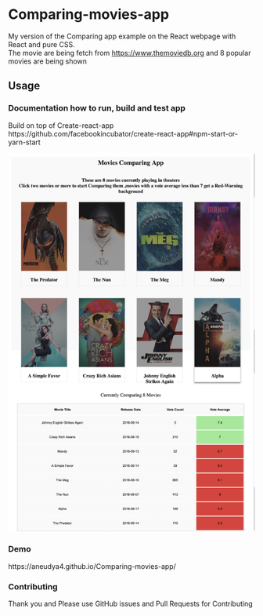 # Comparing-movies-app

My version of the Comparing app example on the React webpage with React and pure CSS. <br/>
The movie are being fetch from https://www.themoviedb.org and 8 popular movies are being shown

<h2> Usage </h2>
<h3>Documentation how to run, build and test app</h3>
 <p> Build on top of Create-react-app <br>
https://github.com/facebookincubator/create-react-app#npm-start-or-yarn-start</p>

<div align="center">
    <img src="https://github.com/aneudya4/Comparing-movies-app/blob/master/public/Compare%20Movies%20App.png"</img> 
</div>
 <h3> Demo </h3>
<p>https://aneudya4.github.io/Comparing-movies-app/</p>

 <h3>Contributing </h3>
Thank you and Please use GitHub issues and Pull Requests for Contributing
